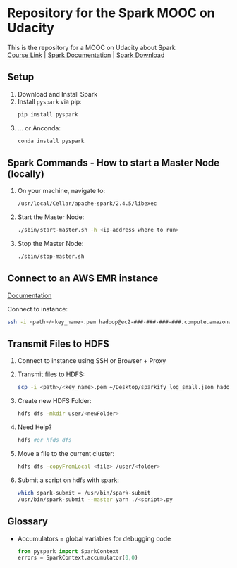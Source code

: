 # Repository for the Spark MOOC on Udacity
This is the repository for a MOOC on Udacity about Spark  
[Course Link](https://www.udacity.com/course/learn-spark-at-udacity--ud2002) |
[Spark Documentation](https://spark.apache.org/docs/latest/index.html) |
[Spark Download](https://spark.apache.org/downloads.html)


## Setup
1. Download and Install Spark
2. Install `pyspark` via pip:
    ```bash
    pip install pyspark
    ```
 3. ... or Anconda:
    ```bash
    conda install pyspark
    ```

## Spark Commands - How to start a Master Node (locally)
1. On your machine, navigate to:
    ```bash
    /usr/local/Cellar/apache-spark/2.4.5/libexec
    ```
2. Start the Master Node:
    ```bash
    ./sbin/start-master.sh -h <ip-address where to run>
    ```
3. Stop the Master Node:
    ```bash
    ./sbin/stop-master.sh
    ```


## Connect to an AWS EMR instance
[Documentation](https://docs.aws.amazon.com/emr/latest/ManagementGuide)

Connect to instance:
```bash
ssh -i <path>/<key_name>.pem hadoop@ec2-###-###-###-###.compute.amazonaws.com
```

## Transmit Files to HDFS

1. Connect to instance using SSH or Browser + Proxy

2. Transmit files to HDFS:
    ```bash
    scp -i <path>/<key_name>.pem ~/Desktop/sparkify_log_small.json hadoop@ec2-###-###-###-###.compute.amazonaws.com:~/
    ```
   
3. Create new HDFS Folder:
    ```bash
    hdfs dfs -mkdir user/<newFolder>
    ```
   
4. Need Help?
    ```bash
    hdfs #or hfds dfs
    ```
   
5. Move a file to the current cluster:
    ```bash
    hdfs dfs -copyFromLocal <file> /user/<folder>
    ```

6. Submit a script on hdfs with spark:
    ```bash
    which spark-submit = /usr/bin/spark-submit
    /usr/bin/spark-submit --master yarn ./<script>.py 
    ```


## Glossary

- Accumulators = global variables for debugging code
    ```python
  from pyspark import SparkContext
  errors = SparkContext.accumulator(0,0)
    ```
